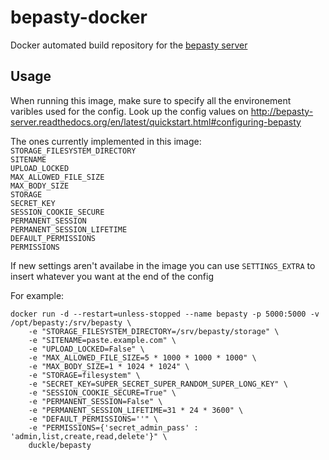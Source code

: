 # bepasty-docker

Docker automated build repository for the [bepasty server](https://github.com/bepasty/bepasty-server)

## Usage

When running this image, make sure to specify all the environement varibles used for the config. Look up the config values on http://bepasty-server.readthedocs.org/en/latest/quickstart.html#configuring-bepasty

The ones currently implemented in this image:  
`STORAGE_FILESYSTEM_DIRECTORY`  
`SITENAME`  
`UPLOAD_LOCKED`  
`MAX_ALLOWED_FILE_SIZE`  
`MAX_BODY_SIZE`  
`STORAGE`  
`SECRET_KEY`  
`SESSION_COOKIE_SECURE`  
`PERMANENT_SESSION`  
`PERMANENT_SESSION_LIFETIME`  
`DEFAULT_PERMISSIONS`  
`PERMISSIONS`  

If new settings aren't availabe in the image you can use `SETTINGS_EXTRA` to insert whatever you want at the end of the config


For example:
```
docker run -d --restart=unless-stopped --name bepasty -p 5000:5000 -v /opt/bepasty:/srv/bepasty \
    -e "STORAGE_FILESYSTEM_DIRECTORY=/srv/bepasty/storage" \
    -e "SITENAME=paste.example.com" \
    -e "UPLOAD_LOCKED=False" \
    -e "MAX_ALLOWED_FILE_SIZE=5 * 1000 * 1000 * 1000" \
    -e "MAX_BODY_SIZE=1 * 1024 * 1024" \
    -e "STORAGE=filesystem" \
    -e "SECRET_KEY=SUPER_SECRET_SUPER_RANDOM_SUPER_LONG_KEY" \
    -e "SESSION_COOKIE_SECURE=True" \
    -e "PERMANENT_SESSION=False" \
    -e "PERMANENT_SESSION_LIFETIME=31 * 24 * 3600" \
    -e "DEFAULT_PERMISSIONS=''" \
    -e "PERMISSIONS={'secret_admin_pass' : 'admin,list,create,read,delete'}" \
    duckle/bepasty
```